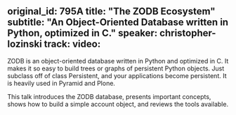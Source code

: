 original_id: 795A
title: "The ZODB Ecosystem"
subtitle: "An Object-Oriented Database written in Python, optimized in C."
speaker: christopher-lozinski
track: 
video:
---
ZODB is an object-oriented database written in Python and optimized in C.  It makes it so easy to build trees or graphs of persistent Python objects. Just subclass off of class Persistent, and your applications become persistent.  It is heavily used in Pyramid and Plone.  

This talk introduces the ZODB database,  presents important concepts, shows how to build a simple account object, and reviews the tools available.
